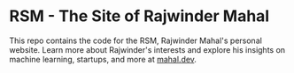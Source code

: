 # RSM - The Site of Rajwinder Mahal

This repo contains the code for the RSM, Rajwinder Mahal's personal website. Learn more about Rajwinder's interests and explore his insights on machine learning, startups, and more at [mahal.dev](https://www.mahal.dev).
